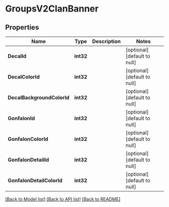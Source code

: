 # GroupsV2ClanBanner

## Properties
Name | Type | Description | Notes
------------ | ------------- | ------------- | -------------
**DecalId** | **int32** |  | [optional] [default to null]
**DecalColorId** | **int32** |  | [optional] [default to null]
**DecalBackgroundColorId** | **int32** |  | [optional] [default to null]
**GonfalonId** | **int32** |  | [optional] [default to null]
**GonfalonColorId** | **int32** |  | [optional] [default to null]
**GonfalonDetailId** | **int32** |  | [optional] [default to null]
**GonfalonDetailColorId** | **int32** |  | [optional] [default to null]

[[Back to Model list]](../README.md#documentation-for-models) [[Back to API list]](../README.md#documentation-for-api-endpoints) [[Back to README]](../README.md)


